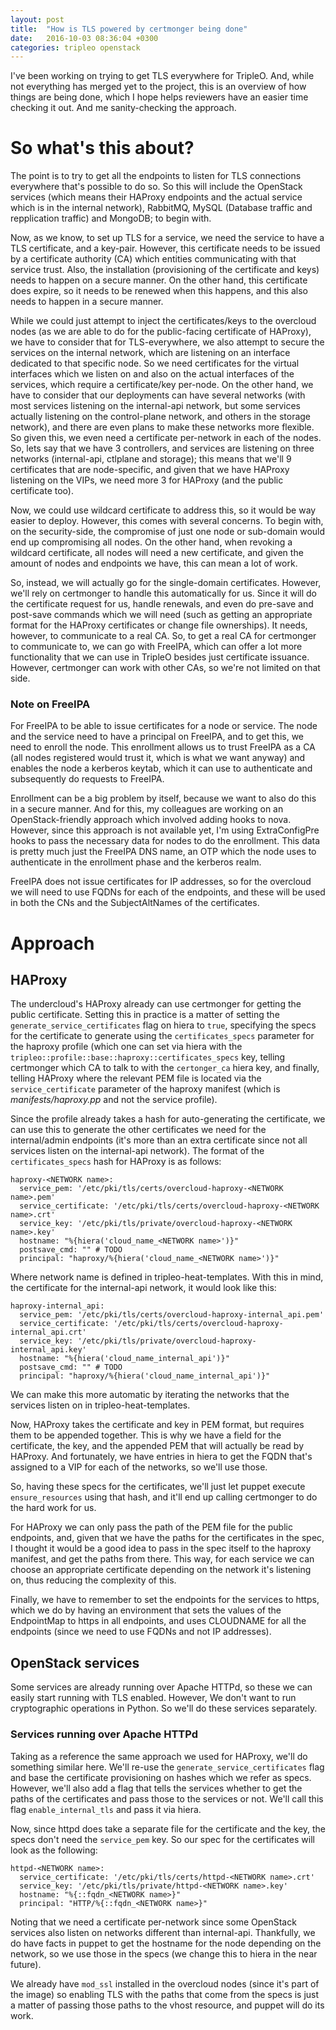 ```yaml
---
layout: post
title:  "How is TLS powered by certmonger being done"
date:   2016-10-03 08:36:04 +0300
categories: tripleo openstack
---
```


I've been working on trying to get TLS everywhere for TripleO. And, while not
everything has merged yet to the project, this is an overview of how things are
being done, which I hope helps reviewers have an easier time checking it out.
And me sanity-checking the approach.

# So what's this about?

The point is to try to get all the endpoints to listen for TLS connections
everywhere that's possible to do so. So this will include the OpenStack
services (which means their HAProxy endpoints and the actual service which is
in the internal network), RabbitMQ, MySQL (Database traffic and repplication
traffic) and MongoDB; to begin with.

Now, as we know, to set up TLS for a service, we need the service to have a TLS
certificate, and a key-pair. However, this certificate needs to be issued by a
certificate authority (CA) which entities communicating with that service
trust. Also, the installation (provisioning of the certificate and keys) needs
to happen on a secure manner. On the other hand, this certificate does expire,
so it needs to be renewed when this happens, and this also needs to happen in a
secure manner.

While we could just attempt to inject the certificates/keys to the overcloud
nodes (as we are able to do for the public-facing certificate of HAProxy), we
have to consider that for TLS-everywhere, we also attempt to secure the
services on the internal network, which are listening on an interface dedicated
to that specific node. So we need certificates for the virtual interfaces which
we listen on and also on the actual interfaces of the services, which require a
certificate/key per-node. On the other hand, we have to consider that our
deployments can have several networks (with most services listening on the
internal-api network, but some services actually listening on the control-plane
network, and others in the storage network), and there are even plans to make
these networks more flexible. So given this, we even need a certificate
per-network in each of the nodes. So, lets say that we have 3 controllers, and
services are listening on three networks (internal-api, ctlplane and storage);
this means that we'll 9 certificates that are node-specific, and given that we
have HAProxy listening on the VIPs, we need more 3 for HAProxy (and the public
certificate too).

Now, we could use wildcard certificate to address this, so it would be way
easier to deploy. However, this comes with several concerns. To begin with, on
the security-side, the compromise of just one node or sub-domain would end up
compromising all nodes. On the other hand, when revoking a wildcard
certificate, all nodes will need a new certificate, and given the amount of
nodes and endpoints we have, this can mean a lot of work.

So, instead, we will actually go for the single-domain certificates. However,
we'll rely on certmonger to handle this automatically for us. Since it will do
the certificate request for us, handle renewals, and even do pre-save and
post-save commands which we will need (such as getting an appropriate format
for the HAProxy certificates or change file ownerships). It needs, however, to
communicate to a real CA. So, to get a real CA for certmonger to communicate
to, we can go with FreeIPA, which can offer a lot more functionality that we
can use in TripleO besides just certificate issuance. However, certmonger can
work with other CAs, so we're not limited on that side.

### Note on FreeIPA

For FreeIPA to be able to issue certificates for a node or service. The node
and the service need to have a principal on FreeIPA, and to get this, we need
to enroll the node. This enrollment allows us to trust FreeIPA as a CA (all
nodes registered would trust it, which is what we want anyway) and enables the
node a kerberos keytab, which it can use to authenticate and subsequently do
requests to FreeIPA.

Enrollment can be a big problem by itself, because we want to also do this in a
secure manner. And for this, my colleagues are working on an
OpenStack-friendly approach which involved adding hooks to nova. However, since
this approach is not available yet, I'm using ExtraConfigPre hooks to pass the
necessary data for nodes to do the enrollment. This data is pretty much just
the FreeIPA DNS name, an OTP which the node uses to authenticate in the
enrollment phase and the kerberos realm.

FreeIPA does not issue certificates for IP addresses, so for the overcloud we
will need to use FQDNs for each of the endpoints, and these will be used in
both the CNs and the SubjectAltNames of the certificates.

# Approach

## HAProxy

The undercloud's HAProxy already can use certmonger for getting the public
certificate. Setting this in practice is a matter of setting the
``generate_service_certificates`` flag on hiera to ``true``, specifying the
specs for the certificate to generate using the ``certificates_specs``
parameter for the haproxy profile (which one can set via hiera with the
``tripleo::profile::base::haproxy::certificates_specs`` key, telling
certmonger which CA to talk to with the ``certonger_ca`` hiera key, and
finally, telling HAProxy where the relevant PEM file is located via the
``service_certificate`` parameter of the haproxy manifest (which is
_manifests/haproxy.pp_ and not the service profile).

Since the profile already takes a hash for auto-generating the certificate, we
can use this to generate the other certificates we need for the internal/admin
endpoints (it's more than an extra certificate since not all services listen on
the internal-api network). The format of the ``certificates_specs`` hash for
HAProxy is as follows:

    haproxy-<NETWORK name>:
      service_pem: '/etc/pki/tls/certs/overcloud-haproxy-<NETWORK name>.pem'
      service_certificate: '/etc/pki/tls/certs/overcloud-haproxy-<NETWORK name>.crt'
      service_key: '/etc/pki/tls/private/overcloud-haproxy-<NETWORK name>.key'
      hostname: "%{hiera('cloud_name_<NETWORK name>')}"
      postsave_cmd: "" # TODO
      principal: "haproxy/%{hiera('cloud_name_<NETWORK name>')}"

Where network name is defined in tripleo-heat-templates. With this in mind, the
certificate for the internal-api network, it would look like this:

    haproxy-internal_api:
      service_pem: '/etc/pki/tls/certs/overcloud-haproxy-internal_api.pem'
      service_certificate: '/etc/pki/tls/certs/overcloud-haproxy-internal_api.crt'
      service_key: '/etc/pki/tls/private/overcloud-haproxy-internal_api.key'
      hostname: "%{hiera('cloud_name_internal_api')}"
      postsave_cmd: "" # TODO
      principal: "haproxy/%{hiera('cloud_name_internal_api')}"

We can make this more automatic by iterating the networks that the services
listen on in tripleo-heat-templates.

Now, HAProxy takes the certificate and key in PEM format, but requires them to
be appended together. This is why we have a field for the certificate, the key,
and the appended PEM that will actually be read by HAProxy. And fortunately,
we have entries in hiera to get the FQDN that's assigned to a VIP for each of
the networks, so we'll use those.

So, having these specs for the certificates, we'll just let puppet execute
``ensure_resources`` using that hash, and it'll end up calling certmonger to do
the hard work for us.

For HAProxy we can only pass the path of the PEM file for the public
endpoints, and, given that we have the paths for the certificates in the spec,
I thought it would be a good idea to pass in the spec itself to the haproxy
manifest, and get the paths from there. This way, for each service we can
choose an appropriate certificate depending on the network it's listening on,
thus reducing the complexity of this.

Finally, we have to remember to set the endpoints for the services to https,
which we do by having an environment that sets the values of the EndpointMap to
https in all endpoints, and uses CLOUDNAME for all the endpoints (since we need
to use FQDNs and not IP addresses).

## OpenStack services

Some services are already running over Apache HTTPd, so these we can easily
start running with TLS enabled. However, We don't want to run cryptographic
operations in Python. So we'll do these services separately.

### Services running over Apache HTTPd

Taking as a reference the same approach we used for HAProxy, we'll do something
similar here. We'll re-use the `generate_service_certificates` flag and base
the certificate provisioning on hashes which we refer as specs. However,
we'll also add a flag that tells the services whether to get the paths of the
certificates and pass those to the services or not. We'll call this flag
`enable_internal_tls` and pass it via hiera.

Now, since httpd does take a separate file for the certificate and the
key, the specs don't need the `service_pem` key. So our spec for the
certificates will look as the following:

    httpd-<NETWORK name>:
      service_certificate: '/etc/pki/tls/certs/httpd-<NETWORK name>.crt'
      service_key: '/etc/pki/tls/private/httpd-<NETWORK name>.key'
      hostname: "%{::fqdn_<NETWORK name>}"
      principal: "HTTP/%{::fqdn_<NETWORK name>}"

Noting that we need a certificate per-network since some OpenStack services
also listen on networks different than internal-api. Thankfully, we do have
facts in puppet to get the hostname for the node depending on the network, so
we use those in the specs (we change this to hiera in the near future).

We already have `mod_ssl` installed in the overcloud nodes (since it's part of
the image) so enabling TLS with the paths that come from the specs is just a
matter of passing those paths to the vhost resource, and puppet will do its
work.
